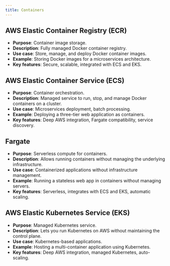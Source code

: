 ```yaml
---
title: Containers
---
```


## AWS Elastic Container Registry (ECR)

- **Purpose**: Container image storage.
- **Description**: Fully managed Docker container registry.
- **Use case**: Store, manage, and deploy Docker container images.
- **Example**: Storing Docker images for a microservices architecture.
- **Key features**: Secure, scalable, integrated with ECS and EKS.

## AWS Elastic Container Service (ECS)

- **Purpose**: Container orchestration.
- **Description**: Managed service to run, stop, and manage Docker containers on a cluster.
- **Use case**: Microservices deployment, batch processing.
- **Example**: Deploying a three-tier web application as containers.
- **Key features**: Deep AWS integration, Fargate compatibility, service discovery.

## Fargate

- **Purpose**: Serverless compute for containers.
- **Description**: Allows running containers without managing the underlying infrastructure.
- **Use case**: Containerized applications without infrastructure management.
- **Example**: Running a stateless web app in containers without managing servers.
- **Key features**: Serverless, integrates with ECS and EKS, automatic scaling.

## AWS Elastic Kubernetes Service (EKS)

- **Purpose**: Managed Kubernetes service.
- **Description**: Lets you run Kubernetes on AWS without maintaining the control plane.
- **Use case**: Kubernetes-based applications.
- **Example**: Hosting a multi-container application using Kubernetes.
- **Key features**: Deep AWS integration, managed Kubernetes, auto-scaling.
